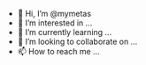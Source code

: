 - 👋 Hi, I’m @mymetas
- 👀 I’m interested in ...
- 🌱 I’m currently learning ...
- 💞️ I’m looking to collaborate on ...
- 📫 How to reach me ...

<!---
mymetas/mymetas is a ✨ special ✨ repository because its `README.md` (this file) appears on your GitHub profile.
You can click the Preview link to take a look at your changes.
--->
